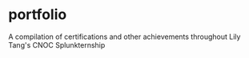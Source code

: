 # portfolio
A compilation of certifications and other achievements throughout Lily Tang's CNOC Splunkternship

